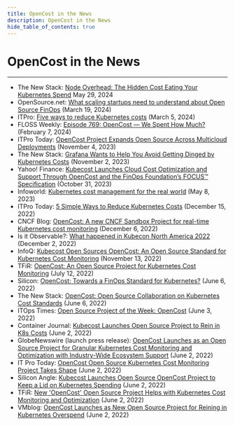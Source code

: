 ```yaml
---
title: OpenCost in the News
description: OpenCost in the News
hide_table_of_contents: true
---
```


# OpenCost in the News

---

* The New Stack: [Node Overhead: The Hidden Cost Eating Your Kubernetes Spend](https://thenewstack.io/node-overhead-the-hidden-cost-eating-your-kubernetes-spend/) May 29, 2024
* OpenSource.net: [What scaling startups need to understand about Open Source FinOps](https://opensource.net/startups-open-source-finops/) (March 19, 2024)
* ITPro: [Five ways to reduce Kubernetes costs](https://www.itpro.com/development/containers/370050/how-to-reduce-kubernetes-costs) (March 5, 2024)
* FLOSS Weekly: [Episode 769: OpenCost — We Spent How Much?](https://hackaday.com/2024/02/07/floss-weekly-episode-769-opencost-we-spent-how-much/) (February 7, 2024)
* ITPro Today: [OpenCost Project Expands Open Source Across Multicloud Deployments](https://www.itprotoday.com/cloudops/opencost-project-expands-open-source-across-multicloud-deployments) (November 4, 2023)
* The New Stack: [Grafana Wants to Help You Avoid Getting Dinged by Kubernetes Costs](https://thenewstack.io/grafana-wants-to-help-you-avoid-getting-dinged-by-kubernetes-costs/) (November 2, 2023)
* Yahoo! Finance: [Kubecost Launches Cloud Cost Optimization and Support Through OpenCost and the FinOps Foundation’s FOCUS™ Specification](https://finance.yahoo.com/news/kubecost-launches-cloud-cost-optimization-080000850.html) (October 31, 2023)
* Infoworld: [Kubernetes cost management for the real world](https://www.infoworld.com/article/3695569/kubernetes-cost-management-for-the-real-world.html) (May 8, 2023)
* ITPro Today: [5 Simple Ways to Reduce Kubernetes Costs](https://www.itprotoday.com/hybrid-cloud-and-multicloud/5-simple-ways-reduce-kubernetes-costs) (December 15, 2022)
* CNCF Blog: [OpenCost: A new CNCF Sandbox Project for real-time Kubernetes cost monitoring](https://www.cncf.io/blog/2022/12/06/opencost-a-new-cncf-sandbox-project-for-real-time-kubernetes-cost-monitoring/) (December 6, 2022)
* Is it Observable?: [What happened in Kubecon North America 2022](https://youtu.be/Oeg5d2lIiMg?t=1651) (December 2, 2022)
* InfoQ: [Kubecost Open Sources OpenCost: An Open Source Standard for Kubernetes Cost Monitoring](https://www.infoq.com/news/2022/11/kubecost-opencost/) (November 13, 2022)
* TFiR: [OpenCost: An Open Source Project for Kubernetes Cost Monitoring](https://www.youtube.com/watch?v=68wuC0iopZw&t=110s) (July 12, 2022)
* Silicon: [OpenCost: Towards a FinOps Standard for Kubernetes?](https://www.silicon.fr/opencost-vers-un-standard-finops-pour-kubernetes-440274.html) (June 6, 2022)
* The New Stack: [OpenCost: Open Source Collaboration on Kubernetes Cost Standards](https://thenewstack.io/opencost-open-source-collaboration-on-kubernetes-cost-standards/) (June 6, 2022)
* ITOps Times: [Open Source Project of the Week: OpenCost](https://www.itopstimes.com/kubernetes/itops-times-open-source-project-of-the-week-opencost/) (June 3, 2022)
* Container Journal: [Kubecost Launches Open Source Project to Rein in K8s Costs](https://containerjournal.com/features/kubecost-launches-open-source-project-to-rein-in-k8s-costs/) (June 2, 2022)
* GlobeNewswire (launch press release): [OpenCost Launches as an Open Source Project for Granular Kubernetes Cost Monitoring and Optimization with Industry-Wide Ecosystem Support](https://www.globenewswire.com/news-release/2022/06/02/2454957/0/en/OpenCost-Launches-as-an-Open-Source-Project-for-Granular-Kubernetes-Cost-Monitoring-and-Optimization-with-Industry-Wide-Ecosystem-Support.html) (June 2, 2022)
* IT Pro Today: [OpenCost Open Source Kubernetes Cost Monitoring Project Takes Shape](https://www.itprotoday.com/cloudops/opencost-open-source-kubernetes-cost-monitoring-project-takes-shape) (June 2, 2022)
* Silicon Angle: [Kubecost Launches Open Source OpenCost Project to Keep a Lid on Kubernetes Spending](https://siliconangle.com/2022/06/02/kubecost-launches-open-source-opencost-project-keep-lid-kubernetes-spending/) (June 2, 2022)
* TFiR: [New 'OpenCost' Open Source Project Helps with Kubernetes Cost Monitoring and Optimization](https://www.tfir.io/new-opencost-open-source-project-helps-with-kubernetes-cost-monitoring-and-optimization/) (June 2, 2022)
* VMblog: [OpenCost Launches as New Open Source Project for Reining in Kubernetes Overspend](https://vmblog.com/archive/2022/06/02/opencost-launches-as-new-open-source-project-for-reining-in-kubernetes-overspend.aspx#.YplvIhPMLPY) (June 2, 2022)
